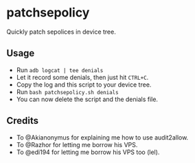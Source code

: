 # patchsepolicy

Quickly patch sepolices in device tree.

## Usage

- Run `adb logcat | tee denials`
- Let it record some denials, then just hit `CTRL+C`.
- Copy the log and this script to your device tree.
- Run `bash patchsepolicy.sh denials`
- You can now delete the script and the denials file.

## Credits

- To @Akianonymus for explaining me how to use audit2allow.
- To @Razhor for letting me borrow his VPS.
- To @edi194 for letting me borrow his VPS too (lel).
